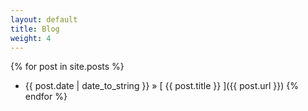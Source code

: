 ```yaml
---
layout: default
title: Blog
weight: 4
---
```


{% for post in site.posts %}
* {{ post.date | date_to_string }} &raquo; [ {{ post.title }} ]({{ post.url }})
{% endfor %}
